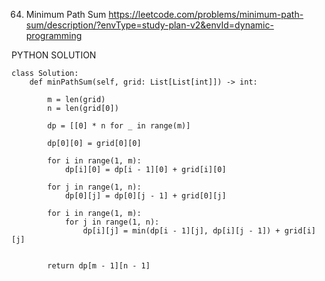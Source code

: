 64. Minimum Path Sum
https://leetcode.com/problems/minimum-path-sum/description/?envType=study-plan-v2&envId=dynamic-programming

PYTHON SOLUTION
```
class Solution:
    def minPathSum(self, grid: List[List[int]]) -> int:
        
        m = len(grid)
        n = len(grid[0])

        dp = [[0] * n for _ in range(m)] 

        dp[0][0] = grid[0][0]
        
        for i in range(1, m):
            dp[i][0] = dp[i - 1][0] + grid[i][0]
        
        for j in range(1, n):
            dp[0][j] = dp[0][j - 1] + grid[0][j]

        for i in range(1, m):
            for j in range(1, n):
                dp[i][j] = min(dp[i - 1][j], dp[i][j - 1]) + grid[i][j]
        

        return dp[m - 1][n - 1]

```
